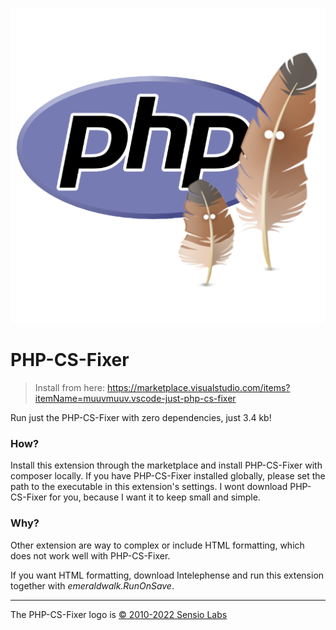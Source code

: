 ![PHP-CS-Fixer](./assets/logo.png)

# PHP-CS-Fixer

> Install from here:
> https://marketplace.visualstudio.com/items?itemName=muuvmuuv.vscode-just-php-cs-fixer

Run just the PHP-CS-Fixer with zero dependencies, just 3.4 kb!

### How?

Install this extension through the marketplace and install PHP-CS-Fixer with composer
locally. If you have PHP-CS-Fixer installed globally, please set the path to the
executable in this extension's settings. I wont download PHP-CS-Fixer for you, because I
want it to keep small and simple.

### Why?

Other extension are way to complex or include HTML formatting, which does not work well
with PHP-CS-Fixer.

If you want HTML formatting, download Intelephense and run this extension together with
_emeraldwalk.RunOnSave_.

---

The PHP-CS-Fixer logo is
[© 2010-2022 Sensio Labs](https://github.com/PHP-CS-Fixer/logo/blob/master/logo.md)
